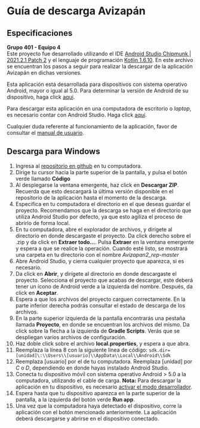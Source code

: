 # Guía de descarga Avizapán
## Especificaciones
**Grupo 401 - Equipo 4**  
Este proyecto fue desarrollado utilizando el IDE [Android Studio Chipmunk | 2021.2.1 Patch 2](https://androidstudio.googleblog.com/2022/08/android-studio-chipmunk-202121-patch-2.html) y el lenguaje de programación [Kotlin 1.6.10](https://kotlinlang.org/docs/whatsnew16.html). En este archivo se encuentran los pasos a seguir para realizar la descargar de la aplicación Avizapán en dichas versiones.  

Esta aplicación está desarrollada para dispositivos con sistema operativo Android, mayor o igual al 5.0. Para determinar la versión de Android de su dispositivo, haga click [aquí](https://support.google.com/android/answer/7680439?hl=es-419).  

Para descargar esta aplicación en una computadora de escritorio o *laptop*, es necesario contar con Android Studio. Haga click [aquí](https://developer.android.com/studio).

Cualquier duda referente al funcionamiento de la aplicación, favor de consultar el [manual de usuario](https://docs.google.com/document/d/1215SJhmFfXIIhXCbYHwC0cVoKuCDoXK3C0nceDi_Yjo/edit?usp=sharing).

## Descarga para Windows
1. Ingresa al [repositorio en github](https://github.com/A01751272/Avizapan2_rep) en tu computadora.
2. Dirige tu cursor hacia la parte superior de la pantalla, y pulsa el botón verde llamado **Código**
3. Al desplegarse la ventana emergente, haz click en **Descargar ZIP**. Recuerda que esto descargará la última versión disponible en el repositorio de la aplicación hasta el momento de la descarga.
4. Especifica en tu computadora el directorio en el que deseas guardar el proyecto. Recomendamos que la descarga se haga en el directorio que utiliza Android Studio por defecto, ya que esto agiliza el proceso de abrirlo de forma local.
5. En tu computadora, abre el explorador de archivos, y dirígete al directorio en donde descargaste el proyecto. Da click derecho sobre el .zip y da click en **Extraer todo...**. Pulsa **Extraer** en la ventana emergente y espera a que se realice la operación. Cuando esté listo, se mostrará una carpeta en tu directorio con el nombre *Avizapan2_rep-master*
6. Abre Android Studio, y cierra cualquier proyecto que aparezca, si es necesario.
7. Da click en **Abrir**, y dirígete al directorio en donde descargaste el proyecto. Selecciona el proyecto que acabas de descargar, este deberá tener un ícono de Android verde a la izquierda del nombre. Después, da click en **Aceptar**.
8. Espera a que los archivos del proyecto carguen correctamente. En la parte inferior derecha podrás consultar el estado de descarga de los archivos.
9. En la parte superior izquierda de la pantalla encontrarás una pestaña llamada **Proyecto**, en donde se encuentran los archivos del mismo. Da click sobre la flecha a la izquierda de **Gradle Scripts**. Verás que se despliegan varios archivos de configuración.
10. Haz doble click sobre el archivo **local.properties**, y espera a que abra.
11. Reemplaza la línea 8 con la siguiente línea de código: `sdk.dir=[unidad]\:\\Users\\[usuario]\\AppData\\Local\\Android\\Sdk`  
12. Reemplaza [usuario] por el de tu computadora. Reemplaza [unidad] por *C* o *D*, dependiendo en donde hayas instalado Android Studio.
13. Conecta tu dispositivo móvil con sistema operativo Android > 5.0 a la computadora, utilizando el cable de carga. **Nota:** Para descargar la aplicación en tu dispositivo, es necesario [activar el modo desarrollador](https://developer.android.com/studio/debug/dev-options?hl=es-419#:~:text=Si%20quieres%20habilitar%20las%20Opciones,del%20dispositivo%20%3E%20N%C3%BAmero%20de%20compilaci%C3%B3n).
14. Espera hasta que tu dispositivo aparezca en la parte superior de la pantalla, a la izquierda del botón verde **Run app**.
15. Una vez que la computadora haya detectado el dispositivo, corre la aplicación con el botón mencionado anteriormente. La aplicación deberá descargarse y abrirse en el dispositivo conectado.

